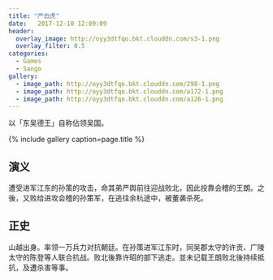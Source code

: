 ```yaml
---
title: "严白虎"
date:   2017-12-10 12:09:09
header:
  overlay_image: http://oyy3dtfqo.bkt.clouddn.com/s3-1.png
  overlay_filter: 0.5
categories:
  - Games
  - Sango
gallery:
  - image_path: http://oyy3dtfqo.bkt.clouddn.com/298-1.png
  - image_path: http://oyy3dtfqo.bkt.clouddn.com/a172-1.png
  - image_path: http://oyy3dtfqo.bkt.clouddn.com/a126-1.png
---
```


以「东吴德王」自称佔领吴国。

{% include gallery caption=page.title %}

## 演义

遭受进军江东的孙策的攻击，命其弟严舆前往迎战败北，因此投靠会稽的王朗。之後，又败给进攻会稽的孙策军，在逃往余杭途中，被董袭杀死。

## 正史

山越出身。率领一万兵力对抗朝廷。在孙策进军江东时，同吴郡太守的许贡、广陵太守的陈登等人联合抗战。败北後靠许昭的部下逃走。並未记载王朗败北後持续抵抗，及遭杀害等事。
